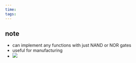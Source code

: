 ```yaml
---
time: 
tags:
---
```

## note
- can implement any functions with just NAND or NOR gates
- useful for manufacturing
- ![](https://i.imgur.com/jhrVcsa.png)
